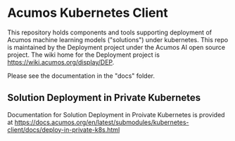 <!---
.. ===============LICENSE_START=======================================================
.. Acumos CC-BY-4.0
.. ===================================================================================
.. Copyright (C) 2018 AT&T Intellectual Property & Tech Mahindra. All rights reserved.
.. ===================================================================================
.. This Acumos documentation file is distributed by AT&T and Tech Mahindra
.. under the Creative Commons Attribution 4.0 International License (the "License");
.. you may not use this file except in compliance with the License.
.. You may obtain a copy of the License at
..
..      http://creativecommons.org/licenses/by/4.0
..
.. This file is distributed on an "AS IS" BASIS,
.. WITHOUT WARRANTIES OR CONDITIONS OF ANY KIND, either express or implied.
.. See the License for the specific language governing permissions and
.. limitations under the License.
.. ===============LICENSE_END=========================================================
-->

# Acumos Kubernetes Client

This repository holds components and tools supporting deployment of Acumos
machine learning models ("solutions") under kubernetes. This repo is maintained
by the Deployment project under the Acumos AI open source project. The wiki
home for the Deployment project is https://wiki.acumos.org/display/DEP.

Please see the documentation in the "docs" folder.

## Solution Deployment in Private Kubernetes

Documentation for Solution Deployment in Proivate Kubernetes is provided at 
https://docs.acumos.org/en/latest/submodules/kubernetes-client/docs/deploy-in-private-k8s.html
